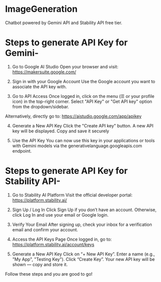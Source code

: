 # ImageGeneration
Chatbot powered by Gemini API and Stability API free tier.

# Steps to generate API Key for Gemini-
1. Go to Google AI Studio
Open your browser and visit:
https://makersuite.google.com/

2. Sign in with your Google Account
Use the Google account you want to associate the API key with.

3. Go to API Access
Once logged in, click on the menu (☰ or your profile icon) in the top-right corner.
Select "API Key" or "Get API key" option from the dropdown/sidebar.

Alternatively, directly go to:
https://aistudio.google.com/app/apikey

4. Generate a New API Key
Click the "Create API key" button.
A new API key will be displayed.
Copy and save it securely

5. Use the API Key
You can now use this key in your applications or tools with Gemini models via the generativelanguage.googleapis.com endpoint.

# Steps to generate API Key for Stability API-
1. Go to Stability AI Platform
Visit the official developer portal:
https://platform.stability.ai/

2. Sign Up / Log In
Click Sign Up if you don’t have an account.
Otherwise, click Log In and use your email or Google login.

3. Verify Your Email
After signing up, check your inbox for a verification email and confirm your account.

4. Access the API Keys Page
Once logged in, go to:
https://platform.stability.ai/account/keys

5. Generate a New API Key
Click on “+ New API Key”.
Enter a name (e.g., "My App", "Testing Key").
Click “Create Key”.
Your new API key will be shown — copy and store it.

Follow these steps and you are good to go!
